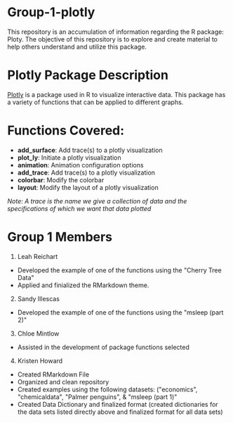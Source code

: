 # Group-1-plotly
This repository is an accumulation of information regarding the R package: Ploty. The objective of this repository is to explore and create material to help others understand and utilize this package.

# Plotly Package Description
[Plotly](https://statisticsglobe.com/plotly-r-package) is a package used in R to visualize interactive data. This package has a variety of functions that can be applied to different graphs. 

# Functions Covered:
- **add_surface**: Add trace(s) to a plotly visualization
- **plot_ly**: 	Initiate a plotly visualization
- **animation**: Animation configuration options
- **add_trace**: 	Add trace(s) to a plotly visualization
- **colorbar**:	Modify the colorbar
- **layout**: Modify the layout of a plotly visualization

*Note: A trace is the name we give a collection of data and the specifications of which we want that data plotted*

# Group 1 Members
1. Leah Reichart
- Developed the example of one of the functions using the "Cherry Tree Data"
- Applied and finialized the RMarkdown theme.

2. Sandy Illescas
- Developed the example of one of the functions using the "msleep (part 2)"

3. Chloe Mintlow
- Assisted in the development of package functions selected

4. Kristen Howard
- Created RMarkdown File
- Organized and clean repository
- Created examples using the following datasets: ("economics", "chemicaldata", "Palmer penguins",  & "msleep (part 1)"
- Created Data Dictionary and finalized format (created dictionaries for the data sets listed directly above and finalized format for all data sets)







